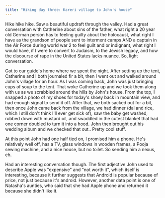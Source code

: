 ```yaml
---
title: "Hiking day three: Kareri village to John's house"
---
```


Hike hike hike. Saw a beautiful updraft through the valley. Had a great conversation with Catherine about sins of the father, what right a 20 year old German person has to feeling guilty about the holocaust, what right I have as the grandson of people sent to interment camps AND a captain in the Air Force during world war 2 to feel guilt and or indignant, what right I would have, if I were to convert to Judaism, to the Jewish legacy, and how the discourse of rape in the United States lacks nuance. So, light conversation.

Got to our guide's home where we spent the night. After setting up the tent, Catherine and I both journaled fir a bit, then I went out and walked around John's village for an hour. As I was coming back, John was just bringing cups of soup to the tent. That woke Catherine up and we took them along with us as we scrabbled around the hills by John's house. From the top, I snapped a photo of my shoes for today's shoey back in mountain view, and had enough signal to send it off. After that, we both sacked out for a bit, then once John came back from the village, we had dinner (dal and rice, which I still don't think I'll ever get sick of), saw the baby get washed, rubbed down with mustard oil, and swaddled in the cutest blanket that had one corner doubled to turn it into a hood. John then brought out his wedding album and we checked that out.. Pretty cool stuff.

At this point John had one half tied on, I promised him a phone. He's relatively well off, has a TV, glass windows in wooden frames, a Pooja sewing machine, and a nice house, but no toilet. So sending him a nexus, eh.

Had an interesting conversation though.  The first adjective John used to describe Apple was "expensive" and "not worth it", which itself is interesting, because it further suggests that Android is popular because of price, not just because it's android. However, another data point is one of Natasha's aunties, who said that she had Apple phone and returned it because she didn't like it.
